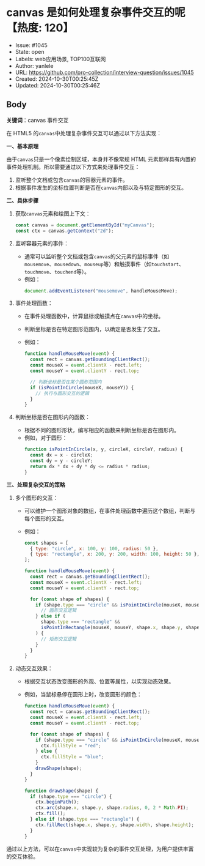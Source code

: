 # canvas 是如何处理复杂事件交互的呢【热度: 120】

- Issue: #1045
- State: open
- Labels: web应用场景, TOP100互联网
- Author: yanlele
- URL: https://github.com/pro-collection/interview-question/issues/1045
- Created: 2024-10-30T00:25:45Z
- Updated: 2024-10-30T00:25:46Z

## Body

**关键词**：canvas 事件交互

在 HTML5 的`canvas`中处理复杂事件交互可以通过以下方法实现：

**一、基本原理**

由于`canvas`只是一个像素绘制区域，本身并不像常规 HTML 元素那样具有内置的事件处理机制。所以需要通过以下方式来处理事件交互：

1. 监听整个文档或包含`canvas`的容器元素的事件。
2. 根据事件发生的坐标位置判断是否在`canvas`内部以及与特定图形的交互。

**二、具体步骤**

1. 获取`canvas`元素和绘图上下文：

   ```javascript
   const canvas = document.getElementById("myCanvas");
   const ctx = canvas.getContext("2d");
   ```

2. 监听容器元素的事件：

   - 通常可以监听整个文档或包含`canvas`的父元素的鼠标事件（如`mousemove`、`mousedown`、`mouseup`等）和触摸事件（如`touchstart`、`touchmove`、`touchend`等）。
   - 例如：
     ```javascript
     document.addEventListener("mousemove", handleMouseMove);
     ```

3. 事件处理函数：

   - 在事件处理函数中，计算鼠标或触摸点在`canvas`中的坐标。
   - 判断坐标是否在特定图形范围内，以确定是否发生了交互。
   - 例如：

     ```javascript
     function handleMouseMove(event) {
       const rect = canvas.getBoundingClientRect();
       const mouseX = event.clientX - rect.left;
       const mouseY = event.clientY - rect.top;

       // 判断坐标是否在某个圆形范围内
       if (isPointInCircle(mouseX, mouseY)) {
         // 执行与圆形交互的逻辑
       }
     }
     ```

4. 判断坐标是否在图形内的函数：
   - 根据不同的图形形状，编写相应的函数来判断坐标是否在图形内。
   - 例如，对于圆形：
     ```javascript
     function isPointInCircle(x, y, circleX, circleY, radius) {
       const dx = x - circleX;
       const dy = y - circleY;
       return dx * dx + dy * dy <= radius * radius;
     }
     ```

**三、处理复杂交互的策略**

1. 多个图形的交互：

   - 可以维护一个图形对象的数组，在事件处理函数中遍历这个数组，判断与每个图形的交互。
   - 例如：

     ```javascript
     const shapes = [
       { type: "circle", x: 100, y: 100, radius: 50 },
       { type: "rectangle", x: 200, y: 200, width: 100, height: 50 },
     ];

     function handleMouseMove(event) {
       const rect = canvas.getBoundingClientRect();
       const mouseX = event.clientX - rect.left;
       const mouseY = event.clientY - rect.top;

       for (const shape of shapes) {
         if (shape.type === "circle" && isPointInCircle(mouseX, mouseY, shape.x, shape.y, shape.radius)) {
           // 圆形交互逻辑
         } else if (
           shape.type === "rectangle" &&
           isPointInRectangle(mouseX, mouseY, shape.x, shape.y, shape.width, shape.height)
         ) {
           // 矩形交互逻辑
         }
       }
     }
     ```

2. 动态交互效果：

   - 根据交互状态改变图形的外观、位置等属性，以实现动态效果。
   - 例如，当鼠标悬停在圆形上时，改变圆形的颜色：

     ```javascript
     function handleMouseMove(event) {
       const rect = canvas.getBoundingClientRect();
       const mouseX = event.clientX - rect.left;
       const mouseY = event.clientY - rect.top;

       for (const shape of shapes) {
         if (shape.type === "circle" && isPointInCircle(mouseX, mouseY, shape.x, shape.y, shape.radius)) {
           ctx.fillStyle = "red";
         } else {
           ctx.fillStyle = "blue";
         }
         drawShape(shape);
       }
     }

     function drawShape(shape) {
       if (shape.type === "circle") {
         ctx.beginPath();
         ctx.arc(shape.x, shape.y, shape.radius, 0, 2 * Math.PI);
         ctx.fill();
       } else if (shape.type === "rectangle") {
         ctx.fillRect(shape.x, shape.y, shape.width, shape.height);
       }
     }
     ```

通过以上方法，可以在`canvas`中实现较为复杂的事件交互处理，为用户提供丰富的交互体验。

